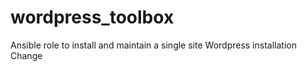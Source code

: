 # wordpress_toolbox
Ansible role to install and maintain a single site Wordpress installation
Change
